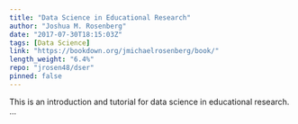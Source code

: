 ```yaml
---
title: "Data Science in Educational Research"
author: "Joshua M. Rosenberg"
date: "2017-07-30T18:15:03Z"
tags: [Data Science]
link: "https://bookdown.org/jmichaelrosenberg/book/"
length_weight: "6.4%"
repo: "jrosen48/dser"
pinned: false
---
```


This is an introduction and tutorial for data science in educational research. ...
